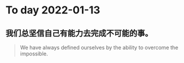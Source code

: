 
# To day 2022-01-13


## 我们总坚信自己有能力去完成不可能的事。
> We have always defined ourselves by the ability to overcome the impossible.

    